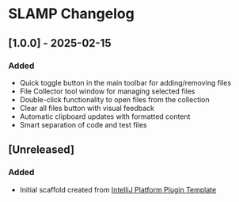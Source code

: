 <!-- Keep a Changelog guide -> https://keepachangelog.com -->

# SLAMP Changelog

## [1.0.0] - 2025-02-15
### Added
- Quick toggle button in the main toolbar for adding/removing files
- File Collector tool window for managing selected files
- Double-click functionality to open files from the collection
- Clear all files button with visual feedback
- Automatic clipboard updates with formatted content
- Smart separation of code and test files

## [Unreleased]
### Added
- Initial scaffold created from [IntelliJ Platform Plugin Template](https://github.com/JetBrains/intellij-platform-plugin-template)